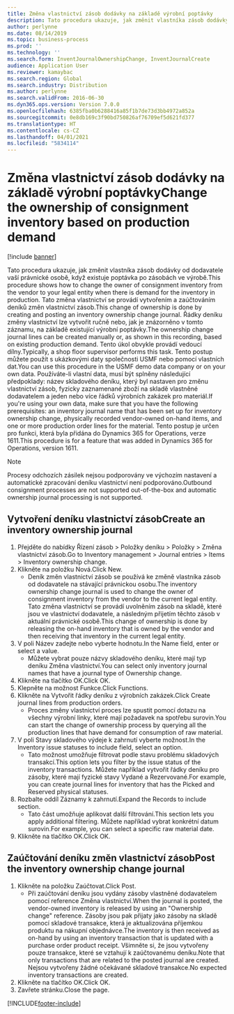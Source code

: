 ```yaml
---
title: Změna vlastnictví zásob dodávky na základě výrobní poptávky
description: Tato procedura ukazuje, jak změnit vlastníka zásob dodávky od dodavatele vaší právnické osobě, když existuje poptávka po zásobách ve výrobě.
author: perlynne
ms.date: 08/14/2019
ms.topic: business-process
ms.prod: ''
ms.technology: ''
ms.search.form: InventJournalOwnershipChange, InventJournalCreate
audience: Application User
ms.reviewer: kamaybac
ms.search.region: Global
ms.search.industry: Distribution
ms.author: perlynne
ms.search.validFrom: 2016-06-30
ms.dyn365.ops.version: Version 7.0.0
ms.openlocfilehash: 6385fba0b6288416a85f1b7de73d3bb4972a852a
ms.sourcegitcommit: 0e8db169c3f90bd750826af76709ef5d621fd377
ms.translationtype: HT
ms.contentlocale: cs-CZ
ms.lasthandoff: 04/01/2021
ms.locfileid: "5834114"
---
```

# <a name="change-the-ownership-of-consignment-inventory-based-on-production-demand"></a><span data-ttu-id="0a560-103">Změna vlastnictví zásob dodávky na základě výrobní poptávky</span><span class="sxs-lookup"><span data-stu-id="0a560-103">Change the ownership of consignment inventory based on production demand</span></span>

[!include [banner](../../includes/banner.md)]

<span data-ttu-id="0a560-104">Tato procedura ukazuje, jak změnit vlastníka zásob dodávky od dodavatele vaší právnické osobě, když existuje poptávka po zásobách ve výrobě.</span><span class="sxs-lookup"><span data-stu-id="0a560-104">This procedure shows how to change the owner of consignment inventory from the vendor to your legal entity when there is demand for the inventory in production.</span></span> <span data-ttu-id="0a560-105">Tato změna vlastnictví se provádí vytvořením a zaúčtováním deníků změn vlastnictví zásob.</span><span class="sxs-lookup"><span data-stu-id="0a560-105">This change of ownership is done by creating and posting an inventory ownership change journal.</span></span> <span data-ttu-id="0a560-106">Řádky deníku změny vlastnictví lze vytvořit ručně nebo, jak je znázorněno v tomto záznamu, na základě existující výrobní poptávky.</span><span class="sxs-lookup"><span data-stu-id="0a560-106">The ownership change journal lines can be created manually or, as shown in this recording, based on existing production demand.</span></span> <span data-ttu-id="0a560-107">Tento úkol obvykle provádí vedoucí dílny.</span><span class="sxs-lookup"><span data-stu-id="0a560-107">Typically, a shop floor supervisor performs this task.</span></span> <span data-ttu-id="0a560-108">Tento postup můžete použít s ukázkovými daty společnosti USMF nebo pomocí vlastních dat.</span><span class="sxs-lookup"><span data-stu-id="0a560-108">You can use this procedure in the USMF demo data company or on your own data.</span></span> <span data-ttu-id="0a560-109">Používáte-li vlastní data, musí být splněny následující předpoklady: název skladového deníku, který byl nastaven pro změnu vlastnictví zásob, fyzicky zaznamenané zboží na skladě vlastněné dodavatelem a jeden nebo více řádků výrobních zakázek pro materiál.</span><span class="sxs-lookup"><span data-stu-id="0a560-109">If you're using your own data, make sure that you have the following prerequisites: an inventory journal name that has been set up for inventory ownership change, physically recorded vendor-owned on-hand items, and one or more production order lines for the material.</span></span> <span data-ttu-id="0a560-110">Tento postup je určen pro funkci, která byla přidána do Dynamics 365 for Operations, verze 1611.</span><span class="sxs-lookup"><span data-stu-id="0a560-110">This procedure is for a feature that was added in Dynamics 365 for Operations, version 1611.</span></span>

> [!NOTE]
> <span data-ttu-id="0a560-111">Procesy odchozích zásilek nejsou podporovány ve výchozím nastavení a automatické zpracování deníku vlastnictví není podporováno.</span><span class="sxs-lookup"><span data-stu-id="0a560-111">Outbound consignment processes are not supported out-of-the-box and automatic ownership journal processing is not supported.</span></span>

## <a name="create-an-inventory-ownership-journal"></a><span data-ttu-id="0a560-112">Vytvoření deníku vlastnictví zásob</span><span class="sxs-lookup"><span data-stu-id="0a560-112">Create an inventory ownership journal</span></span>
1. <span data-ttu-id="0a560-113">Přejděte do nabídky Řízení zásob > Položky deníku > Položky > Změna vlastnictví zásob.</span><span class="sxs-lookup"><span data-stu-id="0a560-113">Go to Inventory management > Journal entries > Items > Inventory ownership change.</span></span>
2. <span data-ttu-id="0a560-114">Klikněte na položku Nová.</span><span class="sxs-lookup"><span data-stu-id="0a560-114">Click New.</span></span>
    * <span data-ttu-id="0a560-115">Deník změn vlastnictví zásob se používá ke změně vlastníka zásob od dodavatele na stávající právnickou osobu.</span><span class="sxs-lookup"><span data-stu-id="0a560-115">The inventory ownership change journal is used to change the owner of consignment inventory from the vendor to the current legal entity.</span></span> <span data-ttu-id="0a560-116">Tato změna vlastnictví se provádí uvolněním zásob na skladě, které jsou ve vlastnictví dodavatele, a následným přijetím těchto zásob v aktuální právnické osobě.</span><span class="sxs-lookup"><span data-stu-id="0a560-116">This change of ownership is done by releasing the on-hand inventory that is owned by the vendor and then receiving that inventory in the current legal entity.</span></span>  
3. <span data-ttu-id="0a560-117">V poli Název zadejte nebo vyberte hodnotu.</span><span class="sxs-lookup"><span data-stu-id="0a560-117">In the Name field, enter or select a value.</span></span>
    * <span data-ttu-id="0a560-118">Můžete vybrat pouze názvy skladového deníku, které mají typ deníku Změna vlastnictví.</span><span class="sxs-lookup"><span data-stu-id="0a560-118">You can select only inventory journal names that have a journal type of Ownership change.</span></span>  
4. <span data-ttu-id="0a560-119">Klikněte na tlačítko OK.</span><span class="sxs-lookup"><span data-stu-id="0a560-119">Click OK.</span></span>
5. <span data-ttu-id="0a560-120">Klepněte na možnost Funkce.</span><span class="sxs-lookup"><span data-stu-id="0a560-120">Click Functions.</span></span>
6. <span data-ttu-id="0a560-121">Klikněte na Vytvořit řádky deníku z výrobních zakázek.</span><span class="sxs-lookup"><span data-stu-id="0a560-121">Click Create journal lines from production orders.</span></span>
    * <span data-ttu-id="0a560-122">Proces změny vlastnictví proces lze spustit pomocí dotazu na všechny výrobní linky, které mají požadavek na spotřebu surovin.</span><span class="sxs-lookup"><span data-stu-id="0a560-122">You can start the change of ownership process by querying all the production lines that have demand for consumption of raw material.</span></span>  
7. <span data-ttu-id="0a560-123">V poli Stavy skladového výdeje k zahrnutí vyberte možnost.</span><span class="sxs-lookup"><span data-stu-id="0a560-123">In the Inventory issue statuses to include field, select an option.</span></span>
    * <span data-ttu-id="0a560-124">Tato možnost umožňuje filtrovat podle stavu problému skladových transakcí.</span><span class="sxs-lookup"><span data-stu-id="0a560-124">This option lets you filter by the issue status of the inventory transactions.</span></span> <span data-ttu-id="0a560-125">Můžete například vytvořit řádky deníku pro zásoby, které mají fyzické stavy Vydané a Rezervované.</span><span class="sxs-lookup"><span data-stu-id="0a560-125">For example, you can create journal lines for inventory that has the Picked and Reserved physical statuses.</span></span>  
8. <span data-ttu-id="0a560-126">Rozbalte oddíl Záznamy k zahrnutí.</span><span class="sxs-lookup"><span data-stu-id="0a560-126">Expand the Records to include section.</span></span>
    * <span data-ttu-id="0a560-127">Tato část umožňuje aplikovat další filtrování.</span><span class="sxs-lookup"><span data-stu-id="0a560-127">This section lets you apply additional filtering.</span></span> <span data-ttu-id="0a560-128">Můžete například vybrat konkrétní datum surovin.</span><span class="sxs-lookup"><span data-stu-id="0a560-128">For example, you can select a specific raw material date.</span></span>  
9. <span data-ttu-id="0a560-129">Klikněte na tlačítko OK.</span><span class="sxs-lookup"><span data-stu-id="0a560-129">Click OK.</span></span>

## <a name="post-the-inventory-ownership-change-journal"></a><span data-ttu-id="0a560-130">Zaúčtování deníku změn vlastnictví zásob</span><span class="sxs-lookup"><span data-stu-id="0a560-130">Post the inventory ownership change journal</span></span>
1. <span data-ttu-id="0a560-131">Klikněte na položku Zaúčtovat.</span><span class="sxs-lookup"><span data-stu-id="0a560-131">Click Post.</span></span>
    * <span data-ttu-id="0a560-132">Při zaúčtování deníku jsou vydány zásoby vlastněné dodavatelem pomocí reference Změna vlastnictví.</span><span class="sxs-lookup"><span data-stu-id="0a560-132">When the journal is posted, the vendor-owned inventory is released by using an "Ownership change" reference.</span></span> <span data-ttu-id="0a560-133">Zásoby jsou pak přijaty jako zásoby na skladě pomocí skladové transakce, která je aktualizována příjemkou produktu na nákupní objednávce.</span><span class="sxs-lookup"><span data-stu-id="0a560-133">The inventory is then received as on-hand by using an inventory transaction that is updated with a purchase order product receipt.</span></span> <span data-ttu-id="0a560-134">Všimněte si, že jsou vytvořeny pouze transakce, které se vztahují k zaúčtovanému deníku.</span><span class="sxs-lookup"><span data-stu-id="0a560-134">Note that only transactions that are related to the posted journal are created.</span></span> <span data-ttu-id="0a560-135">Nejsou vytvořeny žádné očekávané skladové transakce.</span><span class="sxs-lookup"><span data-stu-id="0a560-135">No expected inventory transactions are created.</span></span>  
2. <span data-ttu-id="0a560-136">Klikněte na tlačítko OK.</span><span class="sxs-lookup"><span data-stu-id="0a560-136">Click OK.</span></span>
3. <span data-ttu-id="0a560-137">Zavřete stránku.</span><span class="sxs-lookup"><span data-stu-id="0a560-137">Close the page.</span></span>



[!INCLUDE[footer-include](../../../includes/footer-banner.md)]
